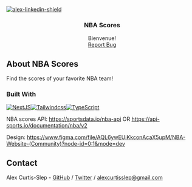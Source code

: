 [![alex-linkedin-shield]][alex-linkedin-url]

<div align="center">
<!-- <a href="https://github.com/grammerjam/tm-main/tree/main/project3AB"> -->
    <!-- <img src="./screenshots/project3AB.png" style="height:350px" /> -->
  <!-- </a> -->

  <h3 align="center">NBA Scores</h3>

   <p align="center">
    Bienvenue! 
    <br />
    <!-- <a href="https://mango-grammerjam-project3.netlify.app/">View Project</a> -->
    <!-- · -->
    <a href="https://github.com/AlexVCS/nba-scores/issues/new">Report Bug</a>
  </p>
</div>

## About NBA Scores

Find the scores of your favorite NBA team!

### Built With

[![NextJS]][Next-url][![Tailwindcss]][Tailwind-url][![TypeScript]][Typescript-url]

NBA scores API: 
https://sportsdata.io/nba-api OR
https://api-sports.io/documentation/nba/v2

Design: https://www.figma.com/file/AQL6ywEUiKkconAcaX5upM/NBA-Website-(Community)?node-id=0:1&mode=dev

## Contact

Alex Curtis-Slep - [GitHub](https://github.com/AlexVCS) / [Twitter](https://twitter.com/alexcurtisslep) / alexcurtisslep@gmail.com

[alex-linkedin-shield]: https://img.shields.io/badge/-Alex's_LinkedIn-black.svg?style=for-the-badge&logo=linkedin&colorB=555
[alex-linkedin-url]: https://www.linkedin.com/in/alexcurtisslep/
[steve-linkedin-url]: https://www.linkedin.com/in/stevesmodish/
[steve-linkedin-shield]: https://img.shields.io/badge/-Steve's_LinkedIn-black.svg?style=for-the-badge&logo=linkedin&colorB=555
[React.js]: https://img.shields.io/badge/React-20232A?style=for-the-badge&logo=react&logoColor=61DAFB
[React-url]: https://reactjs.org/
[Tailwindcss]: https://img.shields.io/badge/Tailwind_CSS-38B2AC?style=for-the-badge&logo=tailwind-css&logoColor=white
[Tailwind-url]: https://tailwindcss.com/
[Vite-url]: https://vitejs.dev/
[Vite]: https://img.shields.io/badge/Vite-B73BFE?style=for-the-badge&logo=vite&logoColor=FFD62E
[NextJS]: https://img.shields.io/badge/Next-black?style=for-the-badge&logo=next.js&logoColor=white
[Next-url]: https://nextjs.org/
[Typescript]: https://img.shields.io/badge/typescript-%23007ACC.svg?style=for-the-badge&logo=typescript&logoColor=white
[Typescript-url]: https://www.typescriptlang.org/
